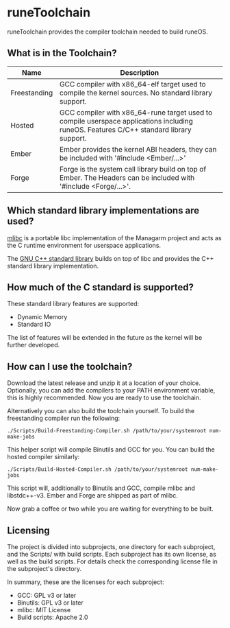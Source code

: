 # runeToolchain

runeToolchain provides the compiler toolchain needed to build runeOS.

## What is in the Toolchain?

| Name         | Description                                                                                                                            |
|--------------|----------------------------------------------------------------------------------------------------------------------------------------|
| Freestanding | GCC compiler with x86_64-elf target used to compile the kernel sources. No standard library support.                                   |
| Hosted       | GCC compiler with x86_64-rune target used to compile userspace applications including runeOS. Features C/C++ standard library support. |
| Ember        | Ember provides the kernel ABI headers, they can be included with '#include <Ember/...>'                                                |
| Forge        | Forge is the system call library build on top of Ember. The Headers can be included with '#include <Forge/...>'.                       |

## Which standard library implementations are used?

[mlibc](https://github.com/managarm/mlibc) is a portable libc implementation of the Managarm project and acts as the
C runtime environment for userspace applications.

The [GNU C++ standard library](https://gcc.gnu.org/onlinedocs/libstdc++/) builds on top of libc and provides the
C++ standard library implementation.

## How much of the C standard is supported?

These standard library features are supported:

- Dynamic Memory
- Standard IO

The list of features will be extended in the future as the kernel will be further developed.

## How can I use the toolchain?

Download the latest release and unzip it at a location of your choice. Optionally, you can add the compilers to your
PATH environment variable, this is highly recommended. Now you are ready to use the toolchain.

Alternatively you can also build the toolchain yourself. To build the freestanding compiler run the following:

    ./Scripts/Build-Freestanding-Compiler.sh /path/to/your/systemroot num-make-jobs

This helper script will compile Binutils and GCC for you. You can build the hosted compiler similarly:

    ./Scripts/Build-Hosted-Compiler.sh /path/to/your/systemroot num-make-jobs

This script will, additionally to Binutils and GCC, compile mlibc and libstdc++-v3. Ember and Forge are shipped as part
of mlibc.

Now grab a coffee or two while you are waiting for everything to be built.

## Licensing

The project is divided into subprojects, one directory for each subproject, and the Scripts/ with build scripts. Each 
subproject has its own license, as well as the build scripts. For details check the corresponding license file in the
subproject's directory.

In summary, these are the licenses for each subproject:

- GCC: GPL v3 or later
- Binutils: GPL v3 or later
- mlibc: MIT License
- Build scripts: Apache 2.0